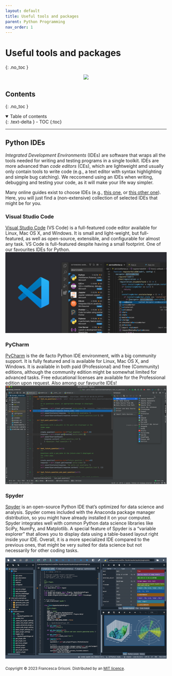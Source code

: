 ```yaml
---
layout: default
title: Useful tools and packages
parent: Python Programming
nav_order: 1
---
```


# Useful tools and packages
{: .no_toc }


<p align="center">
<img src="https://images.pexels.com/photos/4378128/pexels-photo-4378128.jpeg?auto=compress&cs=tinysrgb&w=1260&h=750&dpr=2" width=300>
</p>

## Contents
{: .no_toc }

<details open markdown="block">
  <summary>
    Table of contents
  </summary>
  {: .text-delta }
- TOC
{:toc}
</details>

---

## Python IDEs
*Integrated Development Environments* (IDEs) are software that wraps all the tools needed for writing and testing 
 programs in a single toolkit. IDEs are more advanced than *code editors* (CEs), which are lightweight amd usually
only contain tools to write code (e.g., a text editor with syntax highlighting and simple bug catching). We reccomend
using an IDEs when writing, debugging and testing your code, as it will make your life way simpler.

Many online guides exist to choose IDEs (e.g., [this one](https://www.educative.io/blog/best-python-ides-ce-2021), or 
[this other one](https://www.simplilearn.com/tutorials/python-tutorial/python-ide)). Here, you will just find a (non-extensive)
collection of selected IDEs that might be for you.

### Visual Studio Code
[Visual Studio Code](https://code.visualstudio.com/) (VS Code) is a full-featured code editor available for Linux, Mac OS X, and Windows. 
It is small and light-weight, but full-featured, as well as open-source, extensible, and configurable for almost any task.
VS Code is full-featured despite having a small footprint. One of our favourites IDEs for Python. 
![img.png](ide_VScode/img.png)

### PyCharm
[PyCharm](https://www.jetbrains.com/pycharm/) is the de facto Python IDE environment, with a big community support. It is fully featured
and is available for Linux, Mac OS X, and Windows. It is available in both paid (Professional) and free (Community) editions, 
although the community edition might be somewhat limited for advanced tasks. Free educational licenses are available
for the Professional edition upon request. Also among our favourite IDEs!
![img.png](images/ide_pycharm.png)

### Spyder
[Spyder](https://www.spyder-ide.org/) is an open-source Python IDE that’s optimized for data science and analysis. 
Spyder comes included with the Anaconda package manager distribution, so you might have already installed it on your computed.
Spyder integrates well with common Python data science libraries like SciPy, NumPy, and Matplotlib. A special feature
of Spyder is a “variable explorer” that allows you to display data using a table-based layout right inside your IDE. 
Overall, it is a more specialized IDE compared to the previous ones, that might be very suited for data science but not 
necessarily for other coding tasks. 

![img.png](ide_spyder/ides_spyder.png)

<sub>Copyright &copy; 2023 Francesca Grisoni. Distributed by an [MIT licence](LICENSE).</sub>
